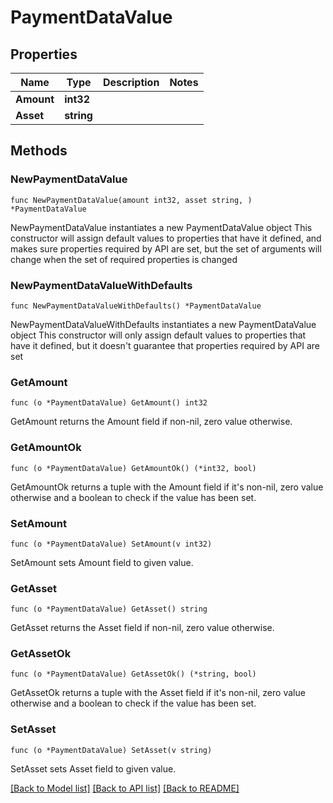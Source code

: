 # PaymentDataValue

## Properties

Name | Type | Description | Notes
------------ | ------------- | ------------- | -------------
**Amount** | **int32** |  | 
**Asset** | **string** |  | 

## Methods

### NewPaymentDataValue

`func NewPaymentDataValue(amount int32, asset string, ) *PaymentDataValue`

NewPaymentDataValue instantiates a new PaymentDataValue object
This constructor will assign default values to properties that have it defined,
and makes sure properties required by API are set, but the set of arguments
will change when the set of required properties is changed

### NewPaymentDataValueWithDefaults

`func NewPaymentDataValueWithDefaults() *PaymentDataValue`

NewPaymentDataValueWithDefaults instantiates a new PaymentDataValue object
This constructor will only assign default values to properties that have it defined,
but it doesn't guarantee that properties required by API are set

### GetAmount

`func (o *PaymentDataValue) GetAmount() int32`

GetAmount returns the Amount field if non-nil, zero value otherwise.

### GetAmountOk

`func (o *PaymentDataValue) GetAmountOk() (*int32, bool)`

GetAmountOk returns a tuple with the Amount field if it's non-nil, zero value otherwise
and a boolean to check if the value has been set.

### SetAmount

`func (o *PaymentDataValue) SetAmount(v int32)`

SetAmount sets Amount field to given value.


### GetAsset

`func (o *PaymentDataValue) GetAsset() string`

GetAsset returns the Asset field if non-nil, zero value otherwise.

### GetAssetOk

`func (o *PaymentDataValue) GetAssetOk() (*string, bool)`

GetAssetOk returns a tuple with the Asset field if it's non-nil, zero value otherwise
and a boolean to check if the value has been set.

### SetAsset

`func (o *PaymentDataValue) SetAsset(v string)`

SetAsset sets Asset field to given value.



[[Back to Model list]](../README.md#documentation-for-models) [[Back to API list]](../README.md#documentation-for-api-endpoints) [[Back to README]](../README.md)


